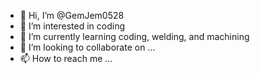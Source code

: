 - 👋 Hi, I’m @GemJem0528
- 👀 I’m interested in coding
- 🌱 I’m currently learning coding, welding, and machining
- 💞️ I’m looking to collaborate on ...
- 📫 How to reach me ...

<!---
GemJem0528/GemJem0528 is a ✨ special ✨ repository because its `README.md` (this file) appears on your GitHub profile.
You can click the Preview link to take a look at your changes.
--->
